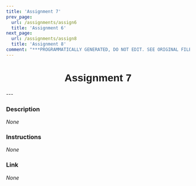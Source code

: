 ```yaml
---
title: 'Assignment 7'
prev_page:
  url: /assignments/assign6
  title: 'Assignment 6'
next_page:
  url: /assignments/assign8
  title: 'Assignment 8'
comment: "***PROGRAMMATICALLY GENERATED, DO NOT EDIT. SEE ORIGINAL FILES IN /content***"
---
```

<h1  style="font-family:  Verdana,  Geneva,  sans-serif;  text-align:center">Assignment  7</h1> 
--- 
 
###  Description 
*None* 
 
###  Instructions 
*None* 
 
###  Link 
*None*
